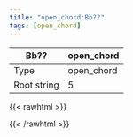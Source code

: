 ```yaml
---
title: "open_chord:Bb??"
tags: [open_chord]
---
```


|Bb??|open_chord|
|---|---|
|Type|open_chord|
|Root string|5|
{{< rawhtml >}}
<div class="container"></div>
<script>
const selector = '#container';
const chord = new ChordBox(selector);
chord.draw((new String("X12020")));
</script>
{{< /rawhtml >}}
